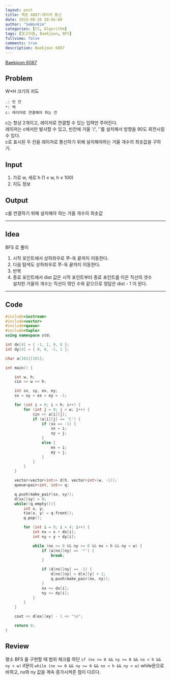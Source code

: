 ```yaml
---
layout: post
title: 백준 6087:레이저 통신
date: 2019-08-26 10:56:00
author: "SeWonKim"
categories: [CS, Algorithm]
tags: [알고리즘, Baekjoon, BFS]
fullview: false
comments: true
description: Baekjoon 6087
---
```


[Baekjoon 6087](https://www.acmicpc.net/problem/6087)

## Problem

W\*H 크기의 지도

```
.: 빈 칸
*: 벽
c: 레이저로 연결해야 하는 칸
```

c는 항상 2개이고, 레이저로 연결할 수 있는 입력만 주어진다.  
레이저는 c에서만 발사할 수 있고, 빈칸에 거울 '/', '\'를 설치해서 방향을 90도 회전시킬 수 있다.  
c로 표시된 두 칸을 레이저로 통신하기 위해 설치해야하는 거울 개수의 최솟값을 구하기.

## Input

1. 가로 w, 세로 h (1 ≤ w, h ≤ 100)
2. 지도 정보

## Output

c를 연결하기 위해 설치해야 하는 거울 개수의 최솟값

---

## Idea

BFS 로 풀이

1. 시작 포인트에서 상하좌우로 쭈-욱 끝까지 이동한다.
2. 다음 탐색도 상하좌우로 쭈-욱 끝까지 이동한다.
3. 반복
4. 종료 포인트에서 dist 값은 시작 포인트부터 종료 포인트를 이은 직선의 갯수  
   설치한 거울의 개수는 직선이 꺾인 수와 같으므로 정답은 dist - 1 이 된다.

---

## Code

```cpp
#include<iostream>
#include<vector>
#include<queue>
#include<tuple>
using namespace std;

int dx[4] = { -1, 1, 0, 0 };
int dy[4] = { 0, 0, -1, 1 };

char a[101][101];

int main() {

	int w, h;
	cin >> w >> h;

	int sx, sy, ex, ey;
	sx = sy = ex = ey = -1;

	for (int i = 0; i < h; i++) {
		for (int j = 0; j < w; j++) {
			cin >> a[i][j];
			if (a[i][j] == 'C') {
				if (sx == -1) {
					sx = i;
					sy = j;
				}
				else {
					ex = i;
					ey = j;
				}
			}
		}
	}

	vector<vector<int>> d(h, vector<int>(w, -1));
	queue<pair<int, int>> q;

	q.push(make_pair(sx, sy));
	d[sx][sy] = 0;
	while(!q.empty()){
		int x, y;
		tie(x, y) = q.front();
		q.pop();

		for (int i = 0; i < 4; i++) {
			int nx = x + dx[i];
			int ny = y + dy[i];

			while (nx >= 0 && ny >= 0 && nx < h && ny < w) {
				if (a[nx][ny] == '*') {
					break;
				}

				if (d[nx][ny] == -1) {
					d[nx][ny] = d[x][y] + 1;
					q.push(make_pair(nx, ny));
				}
				nx += dx[i];
				ny += dy[i];
			}
		}
	}

	cout << d[ex][ey] - 1 << "\n";

	return 0;
}
```

## Review

평소 BFS 를 구현할 때 범위 체크를 하던 `if (nx >= 0 && ny >= 0 && nx < h && ny < w)` if문이
`while (nx >= 0 && ny >= 0 && nx < h && ny < w)` while문으로 바뀌고, nx와 ny 값을 계속 증가시켜준 점이 다르다.
